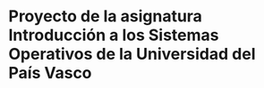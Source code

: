# Proyecto de la asignatura Introducción a los Sistemas Operativos de la Universidad del País Vasco
